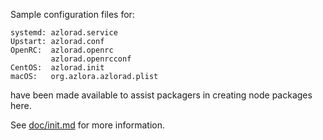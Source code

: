 Sample configuration files for:
```
systemd: azlorad.service
Upstart: azlorad.conf
OpenRC:  azlorad.openrc
         azlorad.openrcconf
CentOS:  azlorad.init
macOS:   org.azlora.azlorad.plist
```
have been made available to assist packagers in creating node packages here.

See [doc/init.md](../../doc/init.md) for more information.
